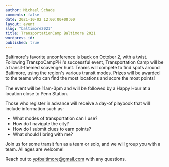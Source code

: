 ```yaml
---
author: Michael Schade
comments: false
date: 2021-10-02 12:00:00+00:00
layout: event
slug: "baltimore2021"
title: TransportationCamp Baltimore 2021
wordpress_id:
published: true
---
```


Baltimore's favorite unconference is back on October 2, with a twist. Following TranspoCampPHI's successful event, Transportation Camp will be a transit-themed scavenger hunt. Teams will compete to find spots around Baltimore, using the region's various transit modes. Prizes will be awarded to the teams who can find the most locations and score the most points!

The event will be 11am-3pm and will be followed by a Happy Hour at a location close to Penn Station.

Those who register in advance will receive a day-of playbook that will include information such as-

- What modes of transportation can I use?
- How do I navigate the city?
- How do I submit clues to earn points?
- What should I bring with me?

Join us for some transit fun as a team or solo, and we will group you with a team. All ages are welcome!

Reach out to yptbaltimore@gmail.com with any questions.
